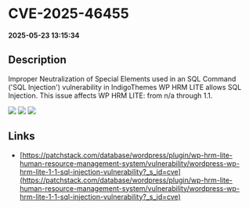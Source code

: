 # CVE-2025-46455

**2025-05-23 13:15:34**

## Description
Improper Neutralization of Special Elements used in an SQL Command ('SQL Injection') vulnerability in IndigoThemes WP HRM LITE allows SQL Injection. This issue affects WP HRM LITE: from n/a through 1.1.

![](https://img.shields.io/static/v1?label=Score&message=9.3&color=red)
![](https://img.shields.io/static/v1?label=Severity&message=CRITICAL&color=red)
![](https://img.shields.io/static/v1?label=CWE&message=SQL&color=green)

## Links
- [https://patchstack.com/database/wordpress/plugin/wp-hrm-lite-human-resource-management-system/vulnerability/wordpress-wp-hrm-lite-1-1-sql-injection-vulnerability?_s_id=cve](https://patchstack.com/database/wordpress/plugin/wp-hrm-lite-human-resource-management-system/vulnerability/wordpress-wp-hrm-lite-1-1-sql-injection-vulnerability?_s_id=cve)
